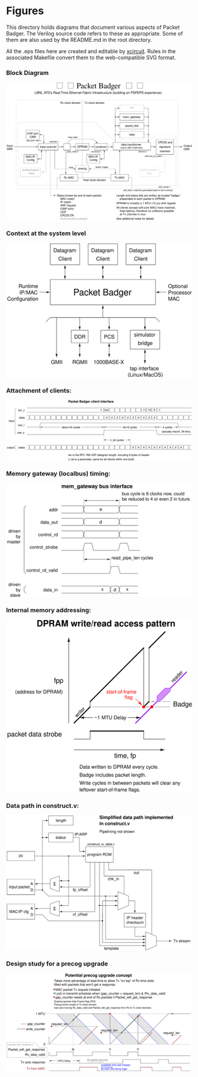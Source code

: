 # Figures

This directory holds diagrams that document various aspects of Packet Badger.
The Verilog source code refers to these as appropriate.
Some of them are also used by the README.md in the root directory.

All the .eps files here are created and editable by [xcircuit](http://opencircuitdesign.com/xcircuit/).
Rules in the associated Makefile convert them to the web-compatible SVG format.

### Block Diagram
![block diagram](rtefi.svg)

### Context at the system level
![implementation stack block diagram](stack.svg)

### Attachment of clients:
![client interface timing diagram](clients.svg)

### Memory gateway (localbus) timing:
![mem_gateway timing](mem_gateway.svg)

### Internal memory addressing:
![memory access diagram](memory.svg)

### Data path in construct.v:
![data path diagram](tx_path.svg)

### Design study for a precog upgrade
![timing diagram](precog_upg.svg)
